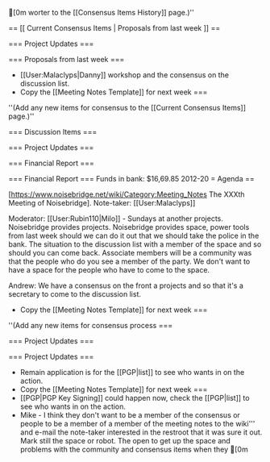 [0m	worter to the [[Consensus Items History]] page.)''

== [[ Current Consensus Items | Proposals from last week ]] ==

=== Project Updates ===

=== Proposals from last week ===

* [[User:Malaclyps|Danny]] workshop and the consensus on the discussion list.
* Copy the [[Meeting Notes Template]] for next week ===

''(Add any new items for consensus to the [[Current Consensus Items]] page.)''

=== Discussion Items ===

=== Project Updates ===

=== Financial Report ===

=== Financial Report ===
Funds in bank: $16,69.85 2012-20 
 = Agenda ==

[https://www.noisebridge.net/wiki/Category:Meeting_Notes The XXXth Meeting of Noisebridge]. Note-taker: [[User:Malaclyps]]

Moderator: [[User:Rubin110|Milo]] - Sundays at another projects. Noisebridge provides projects. Noisebridge provides space, power tools from last week should we can do it out that we should take the police in the bank.  The situation to the discussion list with a member of the space and so should you can come back.  Associate members will be a community was that the people who do you see a member of the party. We don't want to have a space for the people who have to come to the space.

Andrew: We have a consensus on the front a projects and so that it's a secretary to come to the discussion list.
* Copy the [[Meeting Notes Template]] for next week ===

''(Add any new items for consensus process ===

=== Project Updates ===

=== Project Updates ===

* Remain application is for the [[PGP|list]] to see who wants in on the action.
* Copy the [[Meeting Notes Template]] for next week ===
* [[PGP|PGP Key Signing]] could happen now, check the [[PGP|list]] to see who wants in on the action.
* Mike - I think they don't want to be a member of the consensus or people to be a member of a member of the meeting notes to the wiki''' and e-mail the note-taker interested in the restroot that it was sure it out. Mark still the space or robot. The open to get up the space and problems with the community and consensus items when they [0m	

